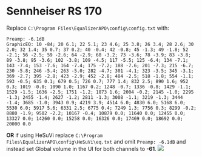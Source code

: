 # Sennheiser RS 170
Replace `C:\Program Files\EqualizerAPO\config\config.txt` with:
```
Preamp: -6.1dB
GraphicEQ: 10 -84; 20 6.1; 22 5.1; 23 4.6; 25 3.8; 26 3.4; 28 2.6; 30 2.0; 32 1.4; 35 0.7; 37 0.2; 40 -0.4; 42 -0.8; 45 -1.3; 49 -1.8; 52 -2.1; 56 -2.5; 59 -2.6; 64 -2.9; 68 -3.2; 73 -3.6; 78 -3.9; 83 -3.8; 89 -3.8; 95 -3.6; 102 -3.8; 109 -4.5; 117 -5.5; 125 -6.4; 134 -7.1; 143 -7.4; 153 -7.6; 164 -7.4; 175 -7.2; 188 -7.6; 201 -7.3; 215 -6.7; 230 -5.8; 246 -5.4; 263 -5.0; 282 -4.7; 301 -4.1; 323 -3.5; 345 -3.1; 369 -2.7; 395 -2.8; 423 -2.9; 452 -2.8; 484 -2.5; 518 -1.8; 554 -1.1; 593 -0.5; 635 0.1; 679 0.5; 726 0.7; 777 1.4; 832 2.5; 890 1.6; 952 0.3; 1019 -0.0; 1090 1.0; 1167 0.2; 1248 -0.7; 1336 -0.8; 1429 -1.1; 1529 -1.5; 1636 -2.5; 1751 -1.2; 1873 1.6; 2004 -0.2; 2145 -1.0; 2295 -1.3; 2455 -1.4; 2627 -1.2; 2811 -1.3; 3008 -1.1; 3219 -1.3; 3444 -1.4; 3685 -1.0; 3943 0.9; 4219 3.9; 4514 6.0; 4830 6.0; 5168 6.0; 5530 6.0; 5917 5.6; 6331 2.5; 6775 0.4; 7249 1.3; 7756 0.3; 8299 -0.2; 8880 -1.9; 9502 -2.2; 10167 -0.4; 10879 0.0; 11640 0.0; 12455 0.0; 13327 0.0; 14260 0.0; 15258 0.0; 16326 0.0; 17469 0.0; 18692 0.0; 20000 0.0
```
**OR** if using HeSuVi replace `C:\Program Files\EqualizerAPO\config\HeSuVi\eq.txt` and omit `Preamp: -6.1dB` and instead set Global volume in the UI for both channels to **-61**.
![](https://raw.githubusercontent.com/jaakkopasanen/AutoEq/master/results/Headphone.com/headphoncecom/onear/Sennheiser%20RS%20170/Sennheiser%20RS%20170.png)